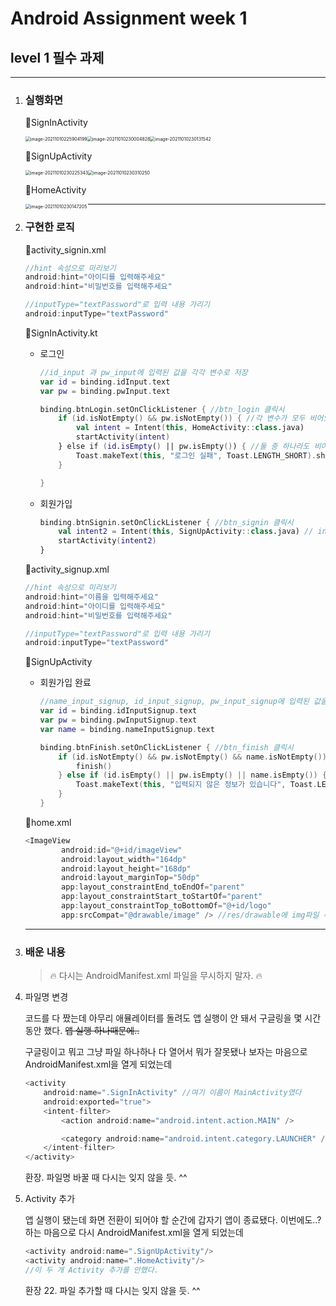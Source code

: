 # Android Assignment week 1

## level 1 필수 과제

------



1. ### 실행화면

   📌SignInActivity

   <img src="C:\Users\HYUNA\AppData\Roaming\Typora\typora-user-images\image-20211010225904199.png" alt="image-20211010225904199" style="zoom: 50%;" /><img src="C:\Users\HYUNA\AppData\Roaming\Typora\typora-user-images\image-20211010230004828.png" alt="image-20211010230004828" style="zoom: 50%;" /><img src="C:\Users\HYUNA\AppData\Roaming\Typora\typora-user-images\image-20211010230131542.png" alt="image-20211010230131542" style="zoom:50%;" />

   

   📌SignUpActivity

   <img src="C:\Users\HYUNA\AppData\Roaming\Typora\typora-user-images\image-20211010230225343.png" alt="image-20211010230225343" style="zoom:50%;" /><img src="C:\Users\HYUNA\AppData\Roaming\Typora\typora-user-images\image-20211010230310250.png" alt="image-20211010230310250" style="zoom:50%;" />

   

   📌HomeActivity

   <img src="C:\Users\HYUNA\AppData\Roaming\Typora\typora-user-images\image-20211010230147205.png" alt="image-20211010230147205" style="zoom:50%;" align="left" />

   ------

   

2. ### 구현한 로직

   📌activity_signin.xml

   ```kotlin
   //hint 속성으로 미리보기
   android:hint="아이디를 입력해주세요"
   android:hint="비밀번호를 입력해주세요"
   
   //inputType="textPassword"로 입력 내용 가리기
   android:inputType="textPassword"
   ```

   

   📌SignInActivity.kt

   - 로그인

     ```kotlin
     //id_input 과 pw_input에 입력된 값을 각각 변수로 저장
     var id = binding.idInput.text
     var pw = binding.pwInput.text
     
     binding.btnLogin.setOnClickListener { //btn_login 클릭시
         if (id.isNotEmpty() && pw.isNotEmpty()) { //각 변수가 모두 비어있지 않은 경우 intent로 화면전환
             val intent = Intent(this, HomeActivity::class.java) 
             startActivity(intent)
         } else if (id.isEmpty() || pw.isEmpty()) { //둘 중 하나라도 비어있으면
             Toast.makeText(this, "로그인 실패", Toast.LENGTH_SHORT).show() //토스트 메세지 출력
         }
     
     }
     ```

   - 회원가입

     ```kotlin
     binding.btnSignin.setOnClickListener { //btn_signin 클릭시
         val intent2 = Intent(this, SignUpActivity::class.java) // intent로 화면 전환
         startActivity(intent2)
     }
     ```

   

   📌activity_signup.xml

   ```kotlin
   //hint 속성으로 미리보기
   android:hint="이름을 입력해주세요"
   android:hint="아이디를 입력해주세요"
   android:hint="비밀번호를 입력해주세요"
   
   //inputType="textPassword"로 입력 내용 가리기
   android:inputType="textPassword"
   ```

   

   📌SignUpActivity

   - 회원가입 완료

     ```kotlin
     //name_input_signup, id_input_signup, pw_input_signup에 입력된 값을 각각 변수로 저장
     var id = binding.idInputSignup.text
     var pw = binding.pwInputSignup.text
     var name = binding.nameInputSignup.text
     
     binding.btnFinish.setOnClickListener { //btn_finish 클릭시
         if (id.isNotEmpty() && pw.isNotEmpty() && name.isNotEmpty()) { //각 변수가 모두 비어있지 않은 경우 finish로 다시 이동
             finish()
         } else if (id.isEmpty() || pw.isEmpty() || name.isEmpty()) { //셋 중 하나라도 비어있으면
             Toast.makeText(this, "입력되지 않은 정보가 있습니다", Toast.LENGTH_SHORT).show() //토스트 메세지 출력
         }
     }
     ```

   

   📌home.xml

   ```kotlin
   <ImageView
           android:id="@+id/imageView"
           android:layout_width="164dp"
           android:layout_height="168dp"
           android:layout_marginTop="50dp"
           app:layout_constraintEnd_toEndOf="parent"
           app:layout_constraintStart_toStartOf="parent"
           app:layout_constraintTop_toBottomOf="@+id/logo"
           app:srcCompat="@drawable/image" /> //res/drawable에 img파일 추가하여 사진 삽입
   ```

   ------

   

3. ### 배운 내용

   > 🔥 다시는 AndroidManifest.xml 파일을 무시하지 말자. 🔥

1. 파일명 변경

   코드를 다 짰는데 아무리 애뮬레이터를 돌려도 앱 실행이 안 돼서 구글링을 몇 시간동안 했다. ~~앱 실행 하나때문에..~~

   구글링이고 뭐고 그냥 파일 하나하나 다 열어서 뭐가 잘못됐나 보자는 마음으로 AndroidManifest.xml을 열게 되었는데

   ```kotlin
   <activity
       android:name=".SignInActivity" //여기 이름이 MainActivity였다
       android:exported="true">
       <intent-filter>
           <action android:name="android.intent.action.MAIN" />
   
           <category android:name="android.intent.category.LAUNCHER" />
       </intent-filter>
   </activity>
   ```

   환장. 파일명 바꿀 때 다시는 잊지 않을 듯. ^^

   

2. Activity 추가

   앱 실행이 됐는데 화면 전환이 되어야 할 순간에 갑자기 앱이 종료됐다. 이번에도..? 하는 마음으로 다시 AndroidManifest.xml을 열게 되었는데

   ```kotlin
   <activity android:name=".SignUpActivity"/>
   <activity android:name=".HomeActivity"/>
   //이 두 개 Activity 추가를 안했다.
   
   ```

   환장 22. 파일 추가할 때 다시는 잊지 않을 듯. ^^





















